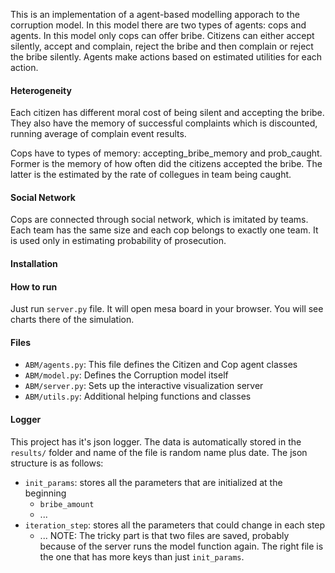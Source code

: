 This is an implementation of a agent-based modelling apporach to the corruption model. In this model there are two types
of agents: cops and agents. In this model only cops can offer bribe. Citizens can either accept silently, accept and
complain, reject the bribe and then complain or reject the bribe silently. Agents make actions based on estimated
utilities for each action.

#### Heterogeneity

Each citizen has different moral cost of being silent and accepting the bribe. They also have the memory of successful
complaints which is discounted, running average of complain event results.

Cops have to types of memory: accepting_bribe_memory and prob_caught. Former is the memory of how often did the citizens
accepted the bribe. The latter is the estimated by the rate of collegues in team being caught.

#### Social Network

Cops are connected through social network, which is imitated by teams. Each team has the same size and each cop belongs
to exactly one team. It is used only in estimating probability of prosecution.

#### Installation

#### How to run

Just run `server.py` file. It will open mesa board in your browser. You will see charts there of the simulation.

#### Files

- `ABM/agents.py`: This file defines the Citizen and Cop agent classes
- `ABM/model.py`: Defines the Corruption model itself
- `ABM/server.py`:  Sets up the interactive visualization server
- `ABM/utils.py`: Additional helping functions and classes

#### Logger

This project has it's json logger. The data is automatically stored in the `results/` folder and name of the file is
random name plus date. The json structure is as follows:

- `init_params`: stores all the parameters that are initialized at the beginning
    - `bribe_amount`
    - ...
- `iteration_step`: stores all the parameters that could change in each step
    - ... NOTE: The tricky part is that two files are saved, probably because of the server runs the model function
      again. The right file is the one that has more keys than just `init_params`. 